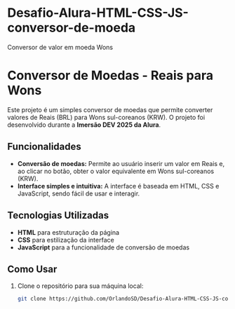 # Desafio-Alura-HTML-CSS-JS-conversor-de-moeda
Conversor de valor em  moeda  Wons

# Conversor de Moedas - Reais para Wons

Este projeto é um simples conversor de moedas que permite converter valores de Reais (BRL) para Wons sul-coreanos (KRW). O projeto foi desenvolvido durante a **Imersão DEV 2025 da Alura**.

## Funcionalidades

- **Conversão de moedas:** Permite ao usuário inserir um valor em Reais e, ao clicar no botão, obter o valor equivalente em Wons sul-coreanos (KRW).
- **Interface simples e intuitiva:** A interface é baseada em HTML, CSS e JavaScript, sendo fácil de usar e interagir.

## Tecnologias Utilizadas

- **HTML** para estruturação da página
- **CSS** para estilização da interface
- **JavaScript** para a funcionalidade de conversão de moedas

## Como Usar

1. Clone o repositório para sua máquina local:

   ```bash
   git clone https://github.com/OrlandoSD/Desafio-Alura-HTML-CSS-JS-conversor-de-moeda

